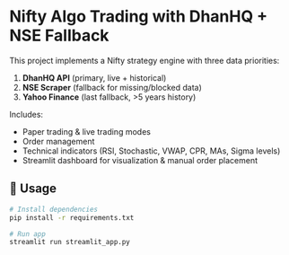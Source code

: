 # Nifty Algo Trading with DhanHQ + NSE Fallback

This project implements a Nifty strategy engine with three data priorities:
1. **DhanHQ API** (primary, live + historical)
2. **NSE Scraper** (fallback for missing/blocked data)
3. **Yahoo Finance** (last fallback, >5 years history)

Includes:
- Paper trading & live trading modes
- Order management
- Technical indicators (RSI, Stochastic, VWAP, CPR, MAs, Sigma levels)
- Streamlit dashboard for visualization & manual order placement

## 🚀 Usage
```bash
# Install dependencies
pip install -r requirements.txt

# Run app
streamlit run streamlit_app.py
